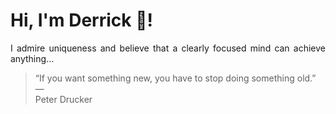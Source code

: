 # Hi, I'm Derrick 👋!
<p align="justify">I admire uniqueness and believe that a clearly focused mind can achieve anything...</p> 
<!-- #quote-start -->
<blockquote>&ldquo;If you want something new, you have to stop doing something old.&rdquo; &mdash; <footer>Peter Drucker</footer></blockquote>
<!-- #quote-end -->
